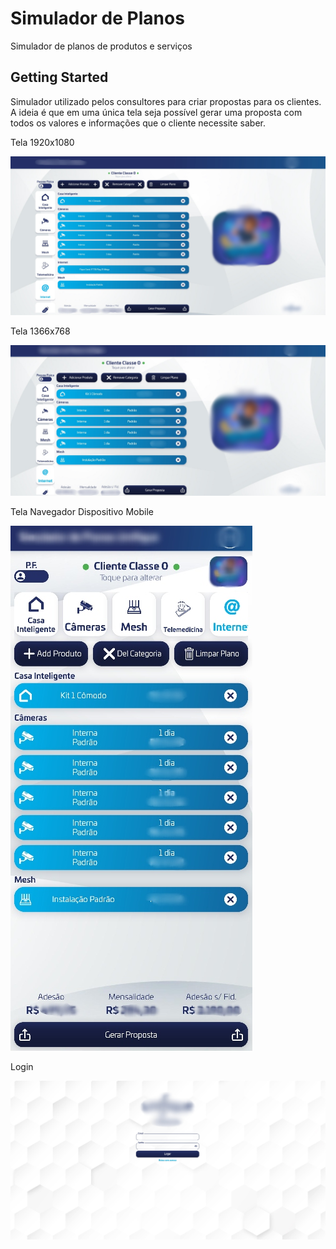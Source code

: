 # Simulador de Planos

Simulador de planos de produtos e serviços

## Getting Started

Simulador utilizado pelos consultores para criar propostas para os clientes. A ideia é que em uma única tela seja possível gerar uma proposta com todos os valores e informações que o cliente necessite saber.

Tela 1920x1080

![alt text](https://github.com/RogerWalter/SimuladorPlanos/blob/main/img1.jpg)

Tela 1366x768

![alt text](https://github.com/RogerWalter/SimuladorPlanos/blob/main/img2.jpg)

Tela Navegador Dispositivo Mobile

![alt text](https://github.com/RogerWalter/SimuladorPlanos/blob/main/img3.jpg)

Login

![alt text](https://github.com/RogerWalter/SimuladorPlanos/blob/main/img4.jpg)
